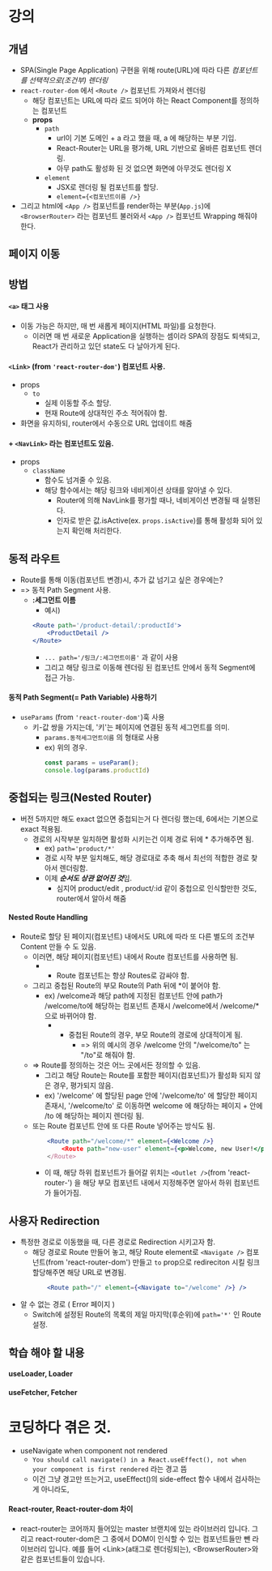 # 강의
## 개념
- SPA(Single Page Application) 구현을 위해 route(URL)에 따라 다른 *컴포넌트를 선택적으로(조건부) 렌더링*
- `react-router-dom` 에서 `<Route />` 컴포넌트 가져와서 렌더링
	- 해당 컴포넌트는 URL에 따라 로드 되어야 하는 React Component를 정의하는 컴포넌트
	- **props**
		- `path`
			- url이 기본 도메인 + a 라고 했을 때, a 에 해당하는 부분 기입.
			- React-Router는 URL을 평가해, URL 기반으로 올바른 컴포넌트 렌더링.
			- 아무 path도 활성화 된 것 없으면 화면에 아무것도 렌더링 X
		- `element`
			- JSX로 렌더링 될 컴포넌트를 할당.
			- `element={<컴포넌트이름 />}`
- 그리고 html에 `<App />` 컴포넌트를 render하는 부분(`App.js`)에 `<BrowserRouter>` 라는 컴포넌트 불러와서  `<App />` 컴포넌트 Wrapping 해줘야 한다.
## 페이지 이동
## 방법
#### `<a>` 태그 사용
- 이동 가능은 하지만, 매 번 새롭게 페이지(HTML 파일)를 요청한다.
	- 이러면 매 번 새로운 Application을 실행하는 셈이라 SPA의 장점도 퇴색되고, React가 관리하고 있던 state도 다 날아가게 된다.
#### `<Link>` (from `'react-router-dom'`) 컴포넌트 사용.
- props
	- `to`
		- 실제 이동할 주소 할당.
		- 현재 Route에 상대적인 주소 적어줘야 함.
- 화면을 유지하되, router에서 수동으로 URL 업데이트 해줌
#### + `<NavLink>` 라는 컴포넌트도 있음.
- props
	- `className`
		- 함수도 넘겨줄 수 있음.
		- 해당 함수에서는 해당 링크와 네비게이션 상태를 알아낼 수 있다.
			- Router에 의해 NavLink를 평가할 때나, 네비게이션 변경될 때 실행된다.
			- 인자로 받은 값.isActive(ex. `props.isActive`)를 통해 활성화 되어 있는지 확인해 처리한다.
## 동적 라우트
- Route를 통해 이동(컴포넌트 변경)시, 추가 값 넘기고 싶은 경우에는?
- => 동적 Path Segment 사용.
	- **:세그먼트 이름**
		- 예시)
		 ```jsx
		 <Route path='/product-detail/:productId'>
			 <ProductDetail />
		 </Route>
		```
		- `... path='/링크/:세그먼트이름'` 과 같이 사용
		- 그리고 해당 링크로 이동해 렌더링 된 컴포넌트 안에서 동적 Segment에 접근 가능.
#### 동적 Path Segment(= Path Variable) 사용하기
- `useParams` (from `'react-router-dom'`)훅 사용
	- 키-값 쌍을 가지는데, '키'는  페이지에 연결된 동적 세그먼트를 의미.
		- `params.동적세그먼트이름` 의 형태로 사용
		- ex) 위의 경우. 
			```jsx
			const params = useParam();
			console.log(params.productId) 
			```
## 중첩되는 링크(Nested Router)
- 버전 5까지만 해도 exact 없으면 중첩되는거 다 렌더링 했는데, 6에서는 기본으로 exact 적용됨. 
	- 경로의 시작부분 일치하면 활성화 시키는건 이제 경로 뒤에 * 추가해주면 됨.
		- ex) `path='product/*'`
		- 경로 시작 부분 일치해도, 해당 경로대로 추축 해서 최선의 적합한 경로 찾아서 렌더링함.
		- 이제 ***순서도 상관 없어진 것***임.
			- 심지어 product/edit , product/:id 같이 중첩으로 인식할만한 것도, router에서 알아서 해줌
####  Nested Route Handling
- Route로 할당 된 페이지(컴포넌트) 내에서도 URL에 따라 또 다른 별도의 조건부 Content 만들 수 도 있음.
	- 이러면, 해당 페이지(컴포넌트) 내에서 Route 컴포넌트를 사용하면 됨.
		- + Route 컴포넌트는 항상 Routes로 감싸야 함.
	- 그리고 중첩된 Route의 부모 Route의 Path 뒤에 \*이 붙어야 함.
		- ex) /welcome과 해당 path에 지정된 컴포넌트 안에 path가 /welcome/to에 해당하는 컴포넌트 존재시 /welcome에서 /welcome/*으로 바뀌어야 함.
			- + 중첩된 Route의 경우, 부모 Route의 경로에 상대적이게 됨.
				- => 위의 예시의 경우 /welcome 안의 "/welcome/to" 는 "/to"로 해줘야 함.
	- => Route를 정의하는 것은 어느 곳에서든 정의할 수 있음.
		- 그리고 해당 Route는 Route를 포함한 페이지(컴포넌트)가 활성화 되지 않은 경우, 평가되지 않음.
		- ex) '/welcome' 에 할당된 page 안에 '/welcome/to' 에 할당한 페이지 존재시, '/welcome/to' 로 이동하면 welcome 에 해당하는 페이지 + 안에 /to 에 해당하는 페이지 렌더링 됨.
	- 또는 Route 컴포넌트 안에 또 다른 Route 넣어주는 방식도 됨.
		```jsx
			<Route path="/welcome/*" element={<Welcome />}
				<Route path="new-user" element={<p>Welcome, new User!</p>} />
			</Route>
		```
		- 이 때, 해당 하위 컴포넌트가 들어갈 위치는 `<Outlet />`(from 'react-router-') 을 해당 부모 컴포넌트 내에서 지정해주면 알아서 하위 컴포넌트가 들어가짐.
## 사용자 Redirection
- 특정한 경로로 이동했을 때, 다른 경로로 Redirection 시키고자 함.
	- 해당 경로로 Route 만들어 놓고, 해당 Route element로  `<Navigate />` 컴포넌트(from 'react-router-dom') 만들고 `to` prop으로 redireciton 시킬 링크 할당해주면 해당 URL로 변경됨.
		```jsx
			<Route path="/" element={<Navigate to="/welcome" />} />
		```
- 알 수 없는 경로 ( Error 페이지 )
	- Switch에 설정된 Route의 목록의 제일 마지막(후순위)에 `path='*'` 인 Route 설정.
## 학습 해야 할 내용
#### useLoader, Loader
#### useFetcher, Fetcher
# 코딩하다 겪은 것.
- useNavigate when component not rendered
	- `You should call navigate() in a React.useEffect(), not when your component is first rendered` 라는 경고 뜸
	- 이건 그냥 경고만 뜨는거고, useEffect()의 side-effect 함수 내에서 검사하는게 아니라도, 
#### React-router, React-router-dom 차이
- react-router는 코어까지 들어있는 master 브랜치에 있는 라이브러리 입니다.
그리고 react-router-dom은 그 중에서 DOM이 인식할 수 있는 컴포넌트들만 뺀 라이브러리 입니다. 예를 들어 \<Link\>(a태그로 렌더링되는), \<BrowserRouter\>와 같은 컴포넌트들이 있습니다.